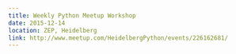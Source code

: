 ```yaml
---
title: Weekly Python Meetup Workshop
date: 2015-12-14
location: ZEP, Heidelberg
link: http://www.meetup.com/HeidelbergPython/events/226162681/
---
```

